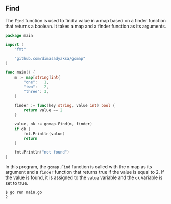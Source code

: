 ## Find

The `Find` function is used to find a value in a map based on a finder function
that returns a boolean. It takes a map and a finder function as its arguments.

```go
package main

import (
	"fmt"

	"github.com/dimasadyaksa/gomap"
)

func main() {
	m := map[string]int{
		"one":   1,
		"two":   2,
		"three": 3,
	}

	finder := func(key string, value int) bool {
		return value == 2
	}

	value, ok := gomap.Find(m, finder)
	if ok {
		fmt.Println(value)
		return
	}

	fmt.Println("not found")
}
```

In this program, the `gomap.Find` function is called with the `m` map as its argument and a `finder`
function that returns true if the value is equal to 2. If the value is found, it is assigned to the
`value` variable and the `ok` variable is set to true.

```bash
$ go run main.go
2
```
